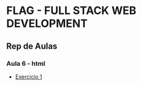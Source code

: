 # FLAG - FULL STACK WEB DEVELOPMENT
## Rep de Aulas
### Aula 6 - html

- [Exercicio 1](/html/aula6/ex1/)




